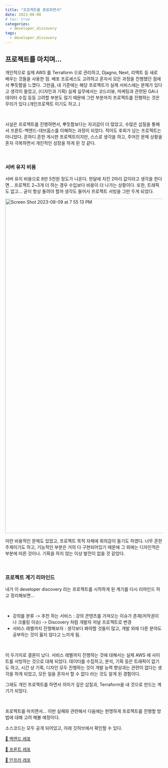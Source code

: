 ```yaml
---
title: "프로젝트를 종료하면서"
date: 2023-08-08
# toc: true
categories:
  - developer_discovery
tags:
  - developer_discovery
---
```


## 프로젝트를 마치며...

개인적으로 실제 AWS 를 Terraform 으로 관리하고, Djagno, Next, 리액트 등 새로 배우는 것들을 사용한 점. 배포 프로세스도 고려하고 혼자서 모든 과정을 진행했던 점에서 뿌듯함을 느꼈다. 그만큼, 내 기준에는 해당 프로젝트가 실제 서비스에는 문제가 있다고 생각이 들었고, (디자인과 기획) 실제 실무에서는 코드리뷰, 마케팅과 관련된 GA나 데이터 수집 등등 고려할 부분도 많기 때문에 그런 부분까지 프로젝트를 진행하는 것은 무리가 있다.(개인프로젝트 이기도 하고..)

<br>

사실은 프로젝트를 진행하면서, 뿌듯함보다는 자괴감이 더 많았고, 수많은 삽질을 통해서 프론트-백엔드-데브옵스를 이해하는 과정이 되었다. 적어도 후회가 남는 프로젝트는 아니었다. 흔하디 흔한 게시판 프로젝트이지만, 스스로 생각을 하고, 주어진 문제 상황을 혼자 극복하면서 개인적인 성장을 하게 된 것 같다.

<br>

### 서버 유지 비용

서버 유지 비용으로 8만 5천원 정도가 나온다. 한달에 치킨 2마리 값이라고 생각을 한다면... 프로젝트 2~3개 더 하는 경우 수입보다 비용이 더 나가는 상황이다. 또한, 트래픽도 없고... 굳이 항상 돌려야 할까 생각도 들어서 프로젝트 서빙을 그만 두게 되었다. 

<img width="1067" alt="Screen Shot 2023-08-09 at 7 55 13 PM" src="https://github.com/rha6780/Backend_Developer_Discovery/assets/47859845/35801f6d-98c1-47b6-a677-c620dccdd6a2">


이런 비용적인 문제도 있었고, 프로젝트 목적 자체에 회의감이 들기도 하였다. 너무 흔한 주제이기도 하고, 기능적인 부분은 거의 다 구현되어있기 때문에 그 외에는 디자인적은 부분에 따른 것이나. 기획을 하지 않는 이상 발전이 없을 것 같았다. 

<br>

### 프로젝트 계기 리마인드

내가 이 developer discovery 라는 프로젝트를 시작하게 된 계기를 다시 리마인드 하고 정리해보면...

<br>

- 강의를 분류 -> 추천 하는 서비스 : 강의 콘텐츠를 가져오는 이슈가 존재(저작권이나 크롤링 이슈) -> Discovery 처럼 개발자 저널 프로젝트로 변경
- 서비스 레벨까지 진행해보자 : 생각보다 봐야할 것들이 많고, 개발 외에 다른 분야도 공부하는 것이 옳지 않다고 느끼게 됨.

<br>

이 두가지로 결론이 났다. 서비스 레벨까지 진행하는 것에 대해서는 실제 AWS 에 사이트를 서빙하는 것으로 대체 되었다. 데이터를 수집하고, 분석, 기획 등은 트래픽이 없기도 하고, 시간 상 기획, 디자인 모두 진행하는 것이 개발 능력 향상과는 관련이 없다는 생각을 하게 되었고, 모든 일을 혼자서 할 수 없다 라는 것도 알게 된 경험이다.


그래도 개인 프로젝트를 하면서 의미가 깊은 삽질과, Terraform을 내 것으로 만드는 계기가 되었다.

<br>

프로젝트를 마치면서... 이번 실패와 관련해서 다음에는 현명하게 프로젝트를 진행할 방법에 대해 고려 해볼 예정이다.


소스코드는 모두 공개 되어있고, 아래 깃허브에서 확인할 수 있다.

[🔗 백엔드 레포](https://github.com/rha6780/Backend_Developer_Discovery)

[🔗 프론트 레포](https://github.com/rha6780/Frontend_Developer_Discovery)

[🔗 인프라 레포](https://github.com/rha6780/Infra_Developer_Discovery)

<br>
<br>
